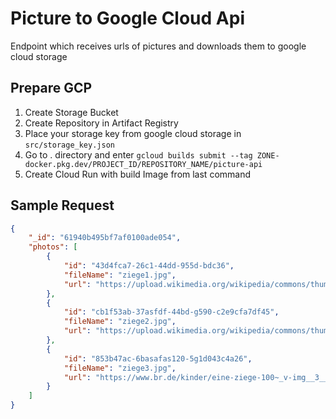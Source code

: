 # Picture to Google Cloud Api

Endpoint which receives urls of pictures and downloads them to google cloud storage

## Prepare GCP

1. Create Storage Bucket
2. Create Repository in Artifact Registry
3. Place your storage key from google cloud storage in `src/storage_key.json`
4. Go to . directory and enter `gcloud builds submit --tag ZONE-docker.pkg.dev/PROJECT_ID/REPOSITORY_NAME/picture-api`
5. Create Cloud Run with build Image from last command

## Sample Request

```json
{
    "_id": "61940b495bf7af0100ade054",
    "photos": [
        {
            "id": "43d4fca7-26c1-44dd-955d-bdc36",
            "fileName": "ziege1.jpg",
            "url": "https://upload.wikimedia.org/wikipedia/commons/thumb/b/b2/Hausziege_04.jpg/1200px-Hausziege_04.jpg"
        },
        {
            "id": "cb1f53ab-37asfdf-44bd-g590-c2e9cfa7df45",
            "fileName": "ziege2.jpg",
            "url": "https://upload.wikimedia.org/wikipedia/commons/thumb/b/b2/Hausziege_04.jpg/1200px-Hausziege_04.jpg"
        },
        {
            "id": "853b47ac-6basafas120-5g1d043c4a26",
            "fileName": "ziege3.jpg",
            "url": "https://www.br.de/kinder/eine-ziege-100~_v-img__3__4__xl_-f4c197f4ebda83c772171de6efadd3b29843089f.jpg"
        }
    ]
}
```
